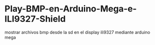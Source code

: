 # Play-BMP-en-Arduino-Mega-e-ILI9327-Shield
mostrar archivos bmp desde la sd en el display ili9327 mediante arduino mega

